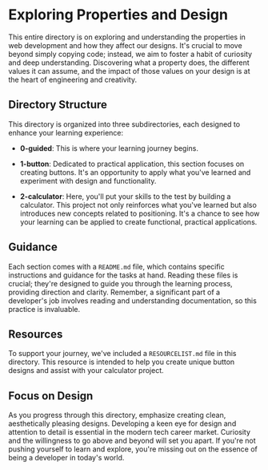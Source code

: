 # Exploring Properties and Design

This entire directory is on exploring and understanding the properties in web development and how they affect our designs. It's crucial to move beyond simply copying code; instead, we aim to foster a habit of curiosity and deep understanding. Discovering what a property does, the different values it can assume, and the impact of those values on your design is at the heart of engineering and creativity.

## Directory Structure

This directory is organized into three subdirectories, each designed to enhance your learning experience:

- **0-guided**: This is where your learning journey begins. 
  
- **1-button**: Dedicated to practical application, this section focuses on creating buttons. It's an opportunity to apply what you've learned and experiment with design and functionality.
  
- **2-calculator**: Here, you'll put your skills to the test by building a calculator. This project not only reinforces what you've learned but also introduces new concepts related to positioning. It's a chance to see how your learning can be applied to create functional, practical applications.

## Guidance

Each section comes with a `README.md` file, which contains specific instructions and guidance for the tasks at hand. Reading these files is crucial; they're designed to guide you through the learning process, providing direction and clarity. Remember, a significant part of a developer's job involves reading and understanding documentation, so this practice is invaluable.

## Resources

To support your journey, we've included a `RESOURCELIST.md` file in this directory. This resource is intended to help you create unique button designs and assist with your calculator project. 

## Focus on Design

As you progress through this directory, emphasize creating clean, aesthetically pleasing designs. Developing a keen eye for design and attention to detail is essential in the modern tech career market. Curiosity and the willingness to go above and beyond will set you apart. If you're not pushing yourself to learn and explore, you're missing out on the essence of being a developer in today's world.
